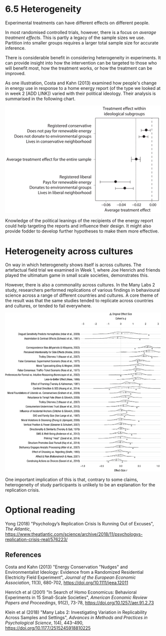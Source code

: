 # 6.5 Heterogeneity

Experimental treatments can have different effects on different people.

In most randomised controlled trials, however, there is a focus on *average treatment effects*. This is partly a legacy of the sample sizes we use. Partition into smaller groups requires a larger total sample size for accurate inference.

There is considerable benefit in considering heterogeneity in experiments. It can provide insight into how the intervention can be targeted to those who will benefit most, how the treatment works, or how the treatment can be improved.

As one illustration, Costa and Kahn (2013) examined how people's change in energy use in response to a home energy report (of the type we looked at in week 2 [ADD LINK]) varied with their political ideology. Their analysis is summarised in the following chart.

![](img/heterogeneity.jpg)

Knowledge of the political leanings of the recipients of the energy report could help targeting the reports and influence their design. It might also provide fodder to develop further hypotheses to make them more effective.

# Heterogeneity across cultures

On way in which heterogeneity shows itself is across cultures. The artefactual field trial we examined in Week 1, where Joe Henrich and friends played the ultimatum game in small scale societies, demonstrates this.

However, there is also a commonality across cultures. In the Many Labs 2 study, researchers performed replications of various findings in behavioural science across a range of different countries and cultures. A core theme of the result was that the same studies tended to replicate across countries and cultures, or tended to fail everywhere.

![](img/many_labs_2_fig2.jpeg)

One important implication of this is that, contrary to some claims, heterogeneity of study participants is unlikely to be an explanation for the replication crisis.

# Optional reading

Yong (2018) "Psychology’s Replication Crisis Is Running Out of Excuses", *The Atlantic*, https://www.theatlantic.com/science/archive/2018/11/psychologys-replication-crisis-real/576223/

## References

Costa and Kahn (2013) "Energy Conservation "Nudges" and Environmentalist Ideology: Evidence from a Randomized Residential Electricity Field Experiment", *Journal of the European Economic Association*, 11(3), 680-702, https://doi.org/10.1111/jeea.12011

Henrich et al (2001) "In Search of Homo Economicus: Behavioral Experiments in 15 Small-Scale Societies", *American Economic Review Papers and Proceedings*, 91(2), 73-78, https://doi.org/10.1257/aer.91.2.73

Klein et al (2018) "Many Labs 2: Investigating Variation in Replicability Across Samples and Settings", *Advances in Methods and Practices in Psychological Science*, 1(4), 443-490, https://doi.org/10.1177/2515245918810225


